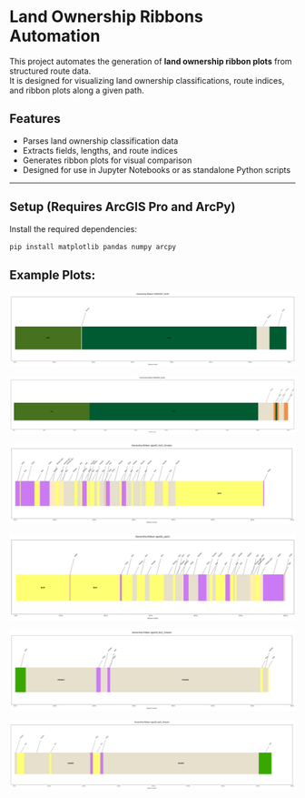 # Land Ownership Ribbons Automation 

This project automates the generation of **land ownership ribbon plots** from structured route data.  
It is designed for visualizing land ownership classifications, route indices, and ribbon plots along a given path.

## Features

- Parses land ownership classification data
- Extracts fields, lengths, and route indices
- Generates ribbon plots for visual comparison
- Designed for use in Jupyter Notebooks or as standalone Python scripts

---

## Setup (Requires ArcGIS Pro and ArcPy)

Install the required dependencies:

```bash
pip install matplotlib pandas numpy arcpy

```
## Example Plots: 
![Example Plot](images/Elk83457_fa19_ribbon.svg)

![Example Plot](images/Elk83457_sp19_ribbon.svg)

![Example Plot](images/gps01_fa21_ribbon_simple.svg)

![Example Plot](images/gps01_sp21_ribbon.svg)

![Example Plot](images/gps50_fa21_ribbon_simple.svg)

![Example Plot](images/gps50_sp21_ribbon_simple.svg)
